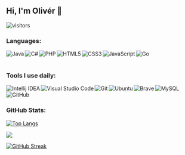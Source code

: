 ## Hi, I'm Olivér 👋
![visitors](https://visitor-badge.glitch.me/badge?page_id=0l1v3rr)

### Languages:
<img alt="Java" align="left" src="https://img.shields.io/badge/java-%23ED8B00.svg?style=for-the-badge&logo=java&logoColor=white"/>
<img alt="C#" align="left" src="https://img.shields.io/badge/c%23-%23239120.svg?style=for-the-badge&logo=c-sharp&logoColor=white"/>
<img alt="PHP" align="left" src="https://img.shields.io/badge/php-%23777BB4.svg?style=for-the-badge&logo=php&logoColor=white"/>
<img alt="Go" src="https://img.shields.io/badge/go-%2300ADD8.svg?style=for-the-badge&logo=go&logoColor=white"/>
<img alt="HTML5" align="left" src="https://img.shields.io/badge/html5-%23E34F26.svg?style=for-the-badge&logo=html5&logoColor=white"/>
<img alt="CSS3" align="left" src="https://img.shields.io/badge/css3-%231572B6.svg?style=for-the-badge&logo=css3&logoColor=white"/>
<img alt="JavaScript" align="left" src="https://img.shields.io/badge/javascript-%23323330.svg?style=for-the-badge&logo=javascript&logoColor=%23F7DF1E"/>
<br>
<br>

### Tools I use daily:
<img alt="Intellij IDEA" align="left" src="https://img.shields.io/badge/IntelliJIDEA-000000.svg?style=for-the-badge&logo=intellij-idea&logoColor=white"/>
<img alt="Visual Studio Code" align="left" src="https://img.shields.io/badge/VisualStudioCode-0078d7.svg?style=for-the-badge&logo=visual-studio-code&logoColor=white"/>
<img alt="MySQL" src="https://img.shields.io/badge/mysql-%2300f.svg?style=for-the-badge&logo=mysql&logoColor=white&color=0652DD"/>
<img alt="Git" align="left" src="https://img.shields.io/badge/git-%23F05033.svg?style=for-the-badge&logo=git&logoColor=white"/>
<img alt="Ubuntu" align="left" src="https://img.shields.io/badge/Ubuntu-E95420?style=for-the-badge&logo=ubuntu&logoColor=white"/>
<img alt="Brave" align="left" src="https://img.shields.io/badge/Brave-FB542B?style=for-the-badge&logo=Brave&logoColor=white"/>
<img alt="GitHub" align="left" src="https://img.shields.io/badge/github-%23121011.svg?style=for-the-badge&logo=github&logoColor=white"/>
<br>
<br>

### GitHub Stats:
[![Top Langs](https://github-readme-stats.vercel.app/api/top-langs/?username=0l1v3rr&hide=Batchfile&langs_count=6&title_color=ffffff&icon_color=3498db&text_color=ecf0f1&border_color=30363d&bg_color=0d1117&layout=compact)](https://github.com/anuraghazra/github-readme-stats)

<img src="https://github-readme-stats.vercel.app/api?username=0l1v3rr&&show_icons=true&title_color=3498db&icon_color=3498db&text_color=ecf0f1&border_color=30363d&bg_color=0d1117">

[![GitHub Streak](https://github-readme-streak-stats.herokuapp.com/?user=0l1v3rr&background=0D1117&border=30363d&stroke=30363d&dates=ecf0f1&sideNums=3498db&sideLabels=3498db&currStreakNum=deac2f)](https://git.io/streak-stats)
